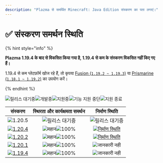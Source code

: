 ```yaml
---
description: "Plazma से समर्थित Minecraft: Java Edition संस्करण का पता लगाएं।"
---
```


# ✅ संस्करण समर्थन स्थिति

{% hint style="info" %}

**Plazma 1.19.4 के बाद से विकसित किया गया है, 1.19.4 से कम के संस्करण विकसित नहीं किए गए हैं।**

1.19.4 से कम प्लेटफ़ॉर्म खोज रहे हैं, तो कृपया [Fusion (`1.19.2 ~ 1.19.3`)](https://github.com/RuinedTechnologyUnify/Fusion) या [Prismarine (`1.18.1 ~ 1.19.2`)](https://github.com/PrismarineTeam/Prismarine) का उपयोग करें।

{% endhint %}

[wtr]: https://badge.plazmamc.org/0/रिलीज़%20प्रतीक्षा%20में
[ukn]: https://badge.plazmamc.org/0/정보%20없음
[vgd]: https://badge.plazmamc.org/1/महान
[100]: https://badge.plazmamc.org/percent/100

![릴리스 대기중][wtr]![개발중](https://badge.plazmamc.org/1/개발중)![지원중](https://badge.plazmamc.org/2/지원중)![기능 지원 중단](https://badge.plazmamc.org/6/기능%20지원%20중단)![지원 종료](https://badge.plazmamc.org/4/지원%20종료)

|                                      संस्करण                                      | स्थिरता    और    कार्यक्षमता समर्थन |                                              निर्माण स्थिति                                             |
| :-------------------------------------------------------------------------------: | :---------------------------------: | :-----------------------------------------------------------------------------------------------------: |
|                   ![1.20.5](https://badge.plazmamc.org/0/1.20.5)                  |           ![릴리스 대기중][wtr]           |                                             ![릴리스 대기중][wtr]                                             |
| [![1.20.4](https://badge.plazmamc.org/2/1.20.4)](https://git.plazmamc.org/1.20.4) |       ![महान][vgd]![100%][100]      | [![निर्माण स्थिति](https://build.plazmamc.org/1.20.4)](https://build.plazmamc.org/1.20.4?redirect=true) |
| [![1.20.2](https://badge.plazmamc.org/6/1.20.2)](https://git.plazmamc.org/1.20.2) |       ![महान][vgd]![100%][100]      | [![निर्माण स्थिति](https://build.plazmamc.org/1.20.2)](https://build.plazmamc.org/1.20.2?redirect=true) |
| [![1.20.1](https://badge.plazmamc.org/4/1.20.1)](https://git.plazmamc.org/1.20.1) |       ![महान][vgd]![100%][100]      |                                           ![जानकारी नहीं][ukn]                                          |
| [![1.19.4](https://badge.plazmamc.org/4/1.19.4)](https://git.plazmamc.org/1.19.4) |       ![महान][vgd]![100%][100]      |                                           ![जानकारी नहीं][ukn]                                          |
